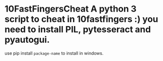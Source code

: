 # 10FastFingersCheat A python 3 script to cheat in 10fastfingers :) you need to install PIL, pytesseract and pyautogui. 
use pip install `package-name` to install in windows.
